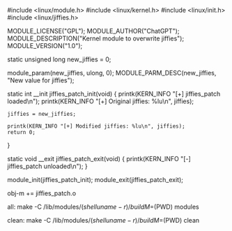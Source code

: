 #include <linux/module.h>
#include <linux/kernel.h>
#include <linux/init.h>
#include <linux/jiffies.h>

MODULE_LICENSE("GPL");
MODULE_AUTHOR("ChatGPT");
MODULE_DESCRIPTION("Kernel module to overwrite jiffies");
MODULE_VERSION("1.0");

static unsigned long new_jiffies = 0;

module_param(new_jiffies, ulong, 0);
MODULE_PARM_DESC(new_jiffies, "New value for jiffies");

static int __init jiffies_patch_init(void)
{
    printk(KERN_INFO "[+] jiffies_patch loaded\n");
    printk(KERN_INFO "[+] Original jiffies: %lu\n", jiffies);

    jiffies = new_jiffies;

    printk(KERN_INFO "[+] Modified jiffies: %lu\n", jiffies);
    return 0;
}

static void __exit jiffies_patch_exit(void)
{
    printk(KERN_INFO "[-] jiffies_patch unloaded\n");
}

module_init(jiffies_patch_init);
module_exit(jiffies_patch_exit);




obj-m += jiffies_patch.o

all:
	make -C /lib/modules/$(shell uname -r)/build M=$(PWD) modules

clean:
	make -C /lib/modules/$(shell uname -r)/build M=$(PWD) clean
